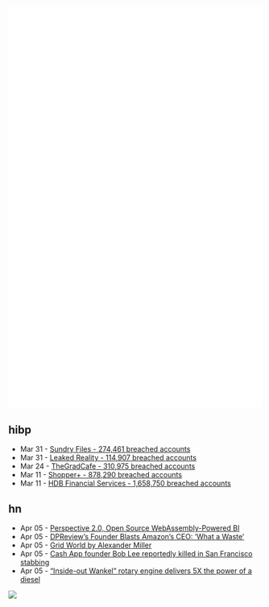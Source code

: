 ![Metrics](https://raw.githubusercontent.com/phixion/phixion/master/metrics.svg)

## hibp

<!--
for https://github.com/phixion/phixion/blob/main/.github/workflows/feeds.yml
-->
<!--START_SECTION:haveibeenpwnd-->
- Mar 31 - [Sundry Files - 274,461 breached accounts](https://haveibeenpwned.com/PwnedWebsites#SundryFiles)
- Mar 31 - [Leaked Reality - 114,907 breached accounts](https://haveibeenpwned.com/PwnedWebsites#LeakedReality)
- Mar 24 - [TheGradCafe - 310,975 breached accounts](https://haveibeenpwned.com/PwnedWebsites#TheGradCafe)
- Mar 11 - [Shopper+ - 878,290 breached accounts](https://haveibeenpwned.com/PwnedWebsites#ShopperPlus)
- Mar 11 - [HDB Financial Services - 1,658,750 breached accounts](https://haveibeenpwned.com/PwnedWebsites#HDBFinancialServices)
<!--END_SECTION:haveibeenpwnd-->

## hn

<!--
for https://github.com/phixion/phixion/blob/main/.github/workflows/feeds.yml
-->
<!--START_SECTION:hn-->
- Apr 05 - [Perspective 2.0, Open Source WebAssembly-Powered BI](https://perspective.finos.org/)
- Apr 05 - [DPReview’s Founder Blasts Amazon’s CEO: ‘What a Waste’](https://petapixel.com/2023/04/04/dpreviews-founder-blasts-amazons-ceo-what-a-waste/)
- Apr 05 - [Grid World by Alexander Miller](https://alex.miller.garden/grid-world/)
- Apr 05 - [Cash App founder Bob Lee reportedly killed in San Francisco stabbing](https://www.nbcnews.com/news/us-news/cash-app-founder-bob-lee-killed-san-francisco-stabbing-sources-say-rcna78265)
- Apr 05 - [“Inside-out Wankel” rotary engine delivers 5X the power of a diesel](https://newatlas.com/automotive/inside-out-wankel/)
<!--END_SECTION:hn-->

<!--
for https://yhype.me
-->
![](https://hit.yhype.me/github/profile?user_id=13013670)
